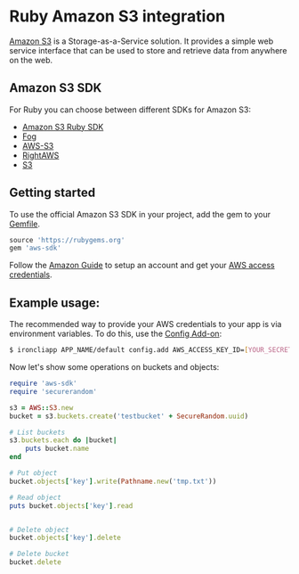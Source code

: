 # Ruby Amazon S3 integration

[Amazon S3](http://aws.amazon.com/s3/) is a Storage-as-a-Service solution. It provides a simple web service interface that can be used to store and retrieve data from anywhere on the web.


## Amazon S3 SDK

For Ruby you can choose between different SDKs for Amazon S3:
* [Amazon S3 Ruby SDK]
* [Fog]
* [AWS-S3]
* [RightAWS]
* [S3]


## Getting started

To use the official Amazon S3 SDK in your project, add the gem to your [Gemfile].

~~~ruby
source 'https://rubygems.org'
gem 'aws-sdk'
~~~

Follow the [Amazon Guide](http://docs.aws.amazon.com/AWSSdkDocsJava/latest/DeveloperGuide/java-dg-setup.html) to setup an account and get your [AWS access credentials](http://aws.amazon.com/security-credentials).

## Example usage:

The recommended way to provide your AWS credentials to your app is via environment variables. To do this, use the [Config Add-on](https://community.exoscale.ch/tutorial/custom-config-add-on/):

~~~bash
$ ironcliapp APP_NAME/default config.add AWS_ACCESS_KEY_ID=[YOUR_SECRET_KEY] AWS_SECRET_ACCESS_KEY=[YOUR_ACCESS_KEY] AWS_REGION='eu-west-1'
~~~

Now let's show some operations on buckets and objects:

~~~ruby
require 'aws-sdk'
require 'securerandom'

s3 = AWS::S3.new
bucket = s3.buckets.create('testbucket' + SecureRandom.uuid)

# List buckets
s3.buckets.each do |bucket|
    puts bucket.name
end

# Put object
bucket.objects['key'].write(Pathname.new('tmp.txt'))

# Read object
puts bucket.objects['key'].read


# Delete object
bucket.objects['key'].delete

# Delete bucket
bucket.delete
~~~


[Amazon S3 Ruby SDK]: https://aws.amazon.com/sdkforruby/
[Fog]: https://github.com/fog/fog
[AWS-S3]: https://rubygems.org/gems/aws-s3
[RightAWS]: https://rubygems.org/gems/right_aws
[S3]: https://github.com/qoobaa/s3
[Gemfile]: http://bundler.io/v1.3/gemfile.html
